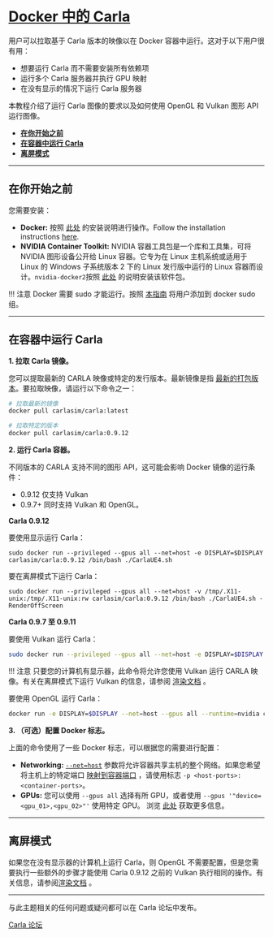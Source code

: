 # [Docker 中的 Carla](https://carla.readthedocs.io/en/latest/build_docker/) 

用户可以拉取基于 Carla 版本的映像以在 Docker 容器中运行。这对于以下用户很有用：

- 想要运行 Carla 而不需要安装所有依赖项
- 运行多个 Carla 服务器并执行 GPU 映射
- 在没有显示的情况下运行 Carla 服务器


本教程介绍了运行 Carla 图像的要求以及如何使用 OpenGL 和 Vulkan 图形 API 运行图像。

- [__在你开始之前__](#before-you-begin)
- [__在容器中运行 Carla__](#running-carla-in-a-container)
- [__离屏模式__](#off-screen-mode)

---
## 在你开始之前

您需要安装：

- __Docker:__ 按照 [此处](https://docs.docker.com/engine/install/) 的安装说明进行操作。Follow the installation instructions [here](https://docs.docker.com/engine/install/).
- __NVIDIA Container Toolkit:__ NVIDIA 容器工具包是一个库和工具集，可将 NVIDIA 图形设备公开给 Linux 容器。它专为在 Linux 主机系统或适用于 Linux 的 Windows 子系统版本 2 下的 Linux 发行版中运行的 Linux 容器而设计。`nvidia-docker2`按照 [此处](https://docs.nvidia.com/datacenter/cloud-native/container-toolkit/install-guide.html#installation-guide) 的说明安装该软件包。

!!! 注意
    Docker 需要 sudo 才能运行。按照 [本指南](https://docs.docker.com/install/linux/linux-postinstall/) 将用户添加到 docker sudo 组。

---
## 在容器中运行 Carla

__1. 拉取 Carla 镜像。__

您可以提取最新的 CARLA 映像或特定的发行版本。最新镜像是指 [最新的打包版本](https://github.com/carla-simulator/carla/releases)。要拉取映像，请运行以下命令之一：

```sh
# 拉取最新的镜像
docker pull carlasim/carla:latest

# 拉取特定的版本
docker pull carlasim/carla:0.9.12
```

__2. 运行 Carla 容器。__

不同版本的 CARLA 支持不同的图形 API，这可能会影响 Docker 镜像的运行条件：

- 0.9.12 仅支持 Vulkan
- 0.9.7+ 同时支持 Vulkan 和 OpenGL。


__Carla 0.9.12__

要使用显示运行 Carla：

```
sudo docker run --privileged --gpus all --net=host -e DISPLAY=$DISPLAY carlasim/carla:0.9.12 /bin/bash ./CarlaUE4.sh
```

要在离屏模式下运行 Carla：

```
sudo docker run --privileged --gpus all --net=host -v /tmp/.X11-unix:/tmp/.X11-unix:rw carlasim/carla:0.9.12 /bin/bash ./CarlaUE4.sh -RenderOffScreen
```

__Carla 0.9.7 至 0.9.11__

要使用 Vulkan 运行 Carla：

```sh
sudo docker run --privileged --gpus all --net=host -e DISPLAY=$DISPLAY -e SDL_VIDEODRIVER=x11 -v /tmp/.X11-unix:/tmp/.X11-unix:rw carlasim/carla:0.9.11 /bin/bash ./CarlaUE4.sh -vulkan <-additonal-carla-flags>
```

!!! 注意
    只要您的计算机有显示器，此命令将允许您使用 Vulkan 运行 CARLA 映像。有关在离屏模式下运行 Vulkan 的信息，请参阅 [渲染文档](adv_rendering_options.md#off-screen-mode) 。

要使用 OpenGL 运行 Carla：

```sh
docker run -e DISPLAY=$DISPLAY --net=host --gpus all --runtime=nvidia carlasim/carla:<version> /bin/bash CarlaUE4.sh -opengl <-additonal-carla-flags>
```

__3. （可选）配置 Docker 标志。__

上面的命令使用了一些 Docker 标志，可以根据您的需要进行配置：

- __Networking:__ [`--net=host`](https://docs.docker.com/engine/reference/run/#network-settings) 参数将允许容器共享主机的整个网络。如果您希望将主机上的特定端口 [映射到容器端口](https://docs.docker.com/engine/reference/run/#expose-incoming-ports) ，请使用标志 `-p <host-ports>:<container-ports>`。 
- __GPUs:__ 您可以使用 `--gpus all` 选择有所 GPU，或者使用 `--gpus '"device=<gpu_01>,<gpu_02>"'` 使用特定 GPU。 浏览 [此处](https://docs.docker.com/config/containers/resource_constraints/#gpu) 获取更多信息。 

---

## 离屏模式

如果您在没有显示器的计算机上运行 Carla，则 OpenGL 不需要配置，但是您需要执行一些额外的步骤才能使用 Carla 0.9.12 之前的 Vulkan 执行相同的操作。有关信息，请参阅[渲染文档](adv_rendering_options.md#off-screen-mode) 。

---

与此主题相关的任何问题或疑问都可以在 Carla 论坛中发布。

<div class="build-buttons">
<p>
<a href="https://github.com/carla-simulator/carla/discussions/" target="_blank" class="btn btn-neutral" title="Go to the CARLA forum">
Carla 论坛</a>
</p>
</div>
